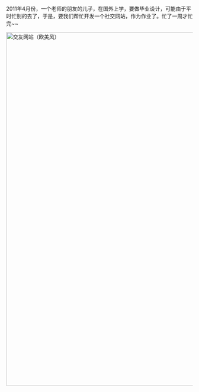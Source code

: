 <!--
author: vaster
date: 2013-09-10 20:50:28
title: 【大学作品】欧美风的交友网
tags: 网站
category: 我们的作品
status: publish
summary: 2011年4月份，一个老师的朋友的儿子，在国外上学，要做毕业设计，可能由于平时忙别的去了，于是，要我们帮忙开发一个社交网站，作为作业了。忙了一周才忙完~~
-->

2011年4月份，一个老师的朋友的儿子，在国外上学，要做毕业设计，可能由于平时忙别的去了，于是，要我们帮忙开发一个社交网站，作为作业了。忙了一周才忙完~~

<a href="http://www.itopers.com/wp-content/uploads/2013/09/交友网站（欧美风）.jpg"><img class="size-full wp-image-410 alignleft" alt="交友网站（欧美风）" src="http://www.itopers.com/wp-content/uploads/2013/09/交友网站（欧美风）.jpg" width="1200" height="954" /></a>